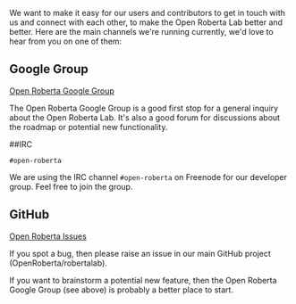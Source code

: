 We want to make it easy for our users and contributors to get in touch with us and connect with each other, to make the Open Roberta Lab better and better. Here are the main channels we're running currently, we'd love to hear from you on one of them:

## Google Group

[Open Roberta Google Group](https://groups.google.com/forum/#!forum/open-roberta)

The Open Roberta Google Group is a good first stop for a general inquiry about the Open Roberta Lab. It's also a good forum for discussions about the roadmap or potential new functionality.

##IRC

`#open-roberta`

We are using the IRC channel `#open-roberta` on Freenode for our developer group. Feel free to join the group.

## GitHub

[Open Roberta Issues](https://github.com/OpenRoberta/robertalab/issues)

If you spot a bug, then please raise an issue in our main GitHub project (OpenRoberta/robertalab).

If you want to brainstorm a potential new feature, then the Open Roberta Google Group (see above) is probably a better place to start.